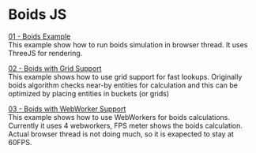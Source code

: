 # Boids JS


[01 - Boids Example](/1-boids-simple/)  
This example show how to run boids simulation in browser thread. It uses ThreeJS for rendering.

[02 - Boids with Grid Support](/2-boids-grids/)  
This example shows how to use grid support for fast lookups. Originally boids algorithm checks near-by entities for calculation and this can be optimized by placing entities in buckets (or grids)

[03 - Boids with WebWorker Support](/3-boids-webworkers/)  
This example shows how to use WebWorkers for boids calculations. Currently it uses 4 webworkers, FPS meter shows the boids calculation. Actual browser thread is not doing much, so it is exapected to stay at 60FPS.


